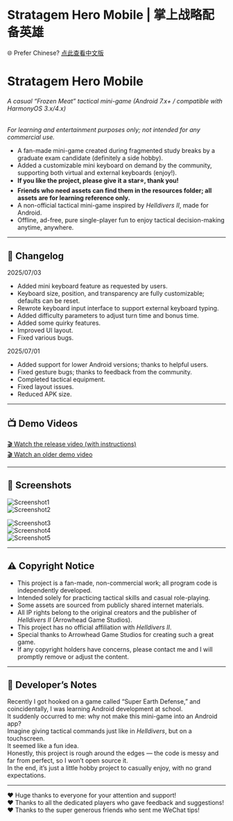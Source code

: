 # Stratagem Hero Mobile | 掌上战略配备英雄

🌐 Prefer Chinese? [点此查看中文版](./README.md)

# Stratagem Hero Mobile  
###### A casual “Frozen Meat” tactical mini-game (Android 7.x+ / compatible with HarmonyOS 3.x/4.x)  
*For learning and entertainment purposes only; not intended for any commercial use.*

- A fan-made mini-game created during fragmented study breaks by a graduate exam candidate (definitely a side hobby).  
- Added a customizable mini keyboard on demand by the community, supporting both virtual and external keyboards (enjoy!).  
- **If you like the project, please give it a star⭐, thank you!**  
- **Friends who need assets can find them in the resources folder; all assets are for learning reference only.**  
- A non-official tactical mini-game inspired by *Helldivers II*, made for Android.  
- Offline, ad-free, pure single-player fun to enjoy tactical decision-making anytime, anywhere.

---

## 📱 Changelog  
2025/07/03  
- Added mini keyboard feature as requested by users.  
- Keyboard size, position, and transparency are fully customizable; defaults can be reset.  
- Rewrote keyboard input interface to support external keyboard typing.  
- Added difficulty parameters to adjust turn time and bonus time.  
- Added some quirky features.  
- Improved UI layout.  
- Fixed various bugs.

2025/07/01  
- Added support for lower Android versions; thanks to helpful users.  
- Fixed gesture bugs; thanks to feedback from the community.  
- Completed tactical equipment.  
- Fixed layout issues.  
- Reduced APK size.

---

## 📺 Demo Videos  
[🎬 Watch the release video (with instructions)](https://www.bilibili.com/video/BV1Jc33zrEBr/)  
[🎬 Watch an older demo video](https://www.bilibili.com/video/BV1PhKyzaEV1/?vd_source=8852e2aa7ede0a4cb6d210bc8f9f27cc#reply114759361895965)

---

## 📸 Screenshots  
![Screenshot1](https://github.com/user-attachments/assets/a6270849-145d-45f0-af9c-ec04ba0ec2fe)  
![Screenshot2](https://github.com/user-attachments/assets/7ebbd361-d213-4c59-b50a-c1ef707c2230)  

![Screenshot3](https://github.com/user-attachments/assets/f87a8e53-2501-42fa-bf45-ba0b53e341f4)  
![Screenshot4](https://github.com/user-attachments/assets/783be7f0-b843-45e6-97ab-31310fc6ec69)  
![Screenshot5](https://github.com/user-attachments/assets/10d028a3-f0ac-4624-9d3b-88f4608b945d)

---

## ⚠️ Copyright Notice  
- This project is a fan-made, non-commercial work; all program code is independently developed.  
- Intended solely for practicing tactical skills and casual role-playing.  
- Some assets are sourced from publicly shared internet materials.  
- All IP rights belong to the original creators and the publisher of *Helldivers II* (Arrowhead Game Studios).  
- This project has no official affiliation with *Helldivers II*.  
- Special thanks to Arrowhead Game Studios for creating such a great game.  
- If any copyright holders have concerns, please contact me and I will promptly remove or adjust the content.

---

## 🧠 Developer’s Notes  
Recently I got hooked on a game called “Super Earth Defense,” and coincidentally, I was learning Android development at school.  
It suddenly occurred to me: why not make this mini-game into an Android app?  
Imagine giving tactical commands just like in *Helldivers*, but on a touchscreen.  
It seemed like a fun idea.  
Honestly, this project is rough around the edges — the code is messy and far from perfect, so I won’t open source it.  
In the end, it’s just a little hobby project to casually enjoy, with no grand expectations.

---

♥ Huge thanks to everyone for your attention and support!  
♥ Thanks to all the dedicated players who gave feedback and suggestions!  
♥ Thanks to the super generous friends who sent me WeChat tips!



